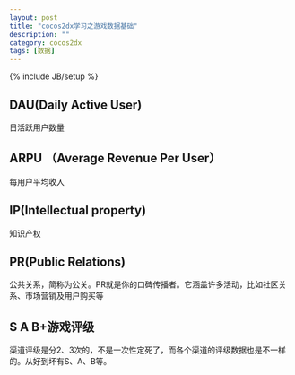 ```yaml
---
layout: post
title: "cocos2dx学习之游戏数据基础"
description: ""
category: cocos2dx
tags: [数据]
---
```

{% include JB/setup %}


## DAU(Daily Active User)
日活跃用户数量

## ARPU （Average Revenue Per User）
每用户平均收入

## IP(Intellectual property)
知识产权

## PR(Public Relations)
公共关系，简称为公关。PR就是你的口碑传播者。它涵盖许多活动，比如社区关系、市场营销及用户购买等

## S A B+游戏评级
渠道评级是分2、3次的，不是一次性定死了，而各个渠道的评级数据也是不一样的。从好到坏有S、A、B等。